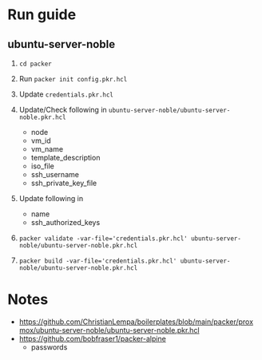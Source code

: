 # Run guide
## ubuntu-server-noble
1. `cd packer`
2. Run `packer init config.pkr.hcl`
3. Update `credentials.pkr.hcl`
4. Update/Check following in `ubuntu-server-noble/ubuntu-server-noble.pkr.hcl`
    - node
    - vm_id
    - vm_name
    - template_description
    - iso_file
    - ssh_username
    - ssh_private_key_file

5. Update following in 
    - name
    - ssh_authorized_keys
    
4. `packer validate -var-file='credentials.pkr.hcl' ubuntu-server-noble/ubuntu-server-noble.pkr.hcl`
5. `packer build -var-file='credentials.pkr.hcl' ubuntu-server-noble/ubuntu-server-noble.pkr.hcl`


# Notes
- https://github.com/ChristianLempa/boilerplates/blob/main/packer/proxmox/ubuntu-server-noble/ubuntu-server-noble.pkr.hcl
- https://github.com/bobfraser1/packer-alpine 
    - passwords